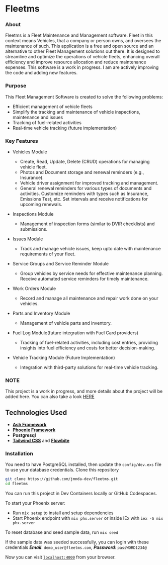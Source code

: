 # Fleetms
### About
Fleetms is a Fleet Maintenance and Management software. Fleet in this context means Vehicles, that a company or person owns, and oversees the maintenance of such. This application is a free and open source and an alternative to other Fleet Management solutions out there. It is designed to streamline and optimize the operations of vehicle fleets, enhancing overall efficiency and improve resource allocation and reduce maintenance expenses. This software is a work in progress. I am are actively improving the code and adding new features.

### Purpose
This Fleet Management Software is created to solve the following problems:
- Efficient management of vehicle fleets
- Simplify the tracking and maintenance of vehicle inspections, maintenance and issues
- Tracking of fuel-related activities
- Real-time vehicle tracking (future implementation)

### Key Features
- Vehicles Module
  - Create, Read, Update, Delete (CRUD) operations for managing vehicle fleet.
  - Photos and Document storage and renewal reminders (e.g., Insurance).
  - Vehicle driver assignment for improved tracking and management.
  - General renewal reminders for various types of documents and activities.
    Customize reminders with types such as Insurance, Emissions Test, etc.
    Set intervals and receive notifications for upcoming renewals.

- Inspections Module
  - Management of inspection forms (similar to DVIR checklists) and submissions.

- Issues Module
  - Track and manage vehicle issues, keep upto date with maintenance requirements of your fleet.

- Service Groups and Service Reminder Module
  - Group vehicles by service needs for effective maintenance planning.
    Receive automated service reminders for timely maintenance.

- Work Orders Module
  - Record and manage all maintenance and repair work done on your vehicles.

- Parts and Inventory Module
  - Management of vehicle parts and inventory.

- Fuel Log Module(future integration with Fuel Card providers)
  - Tracking of fuel-related activities, including cost entries, providing insights into fuel efficiency and costs for better decision-making.

- Vehicle Tracking Module (Future Implementation)
  - Integration with third-party solutions for real-time vehicle tracking.


### NOTE
This project is a work in progress, and more details about the project will be added here. You can also take a look [HERE](https://github.com/users/jmnda-dev/projects/15/views/1)

## Technologies Used
- [**Ash Framework**](https://ash-hq.org/)
- [**Phoenix Framework**](https://hexdocs.pm/phoenix/overview.html)
- **Postgresql**
- [**Tailwind CSS**](https://tailwindcss.com/) and [**Flowbite**](https://flowbite.com/)

### Installation
You need to have PostgreSQL installed, then update the `config/dev.exs` file to use your database credentials.
Clone this repository
```bash
git clone https://github.com/jmnda-dev/fleetms.git
cd fleetms
```
You can run this project in Dev Containers locally or GitHub Codespaces.

To start your Phoenix server:

  * Run `mix setup` to install and setup dependencies
  * Start Phoenix endpoint with `mix phx.server` or inside IEx with `iex -S mix phx.server`

To reset database and seed sample data, run `mix seed`

If the sample data was seeded successfully, you can login with these credentials ***Email***: `demo_user@fleetms.com`, ***Password***: `passWORD1234@`

Now you can visit [`localhost:4000`](http://localhost:4000) from your browser.
